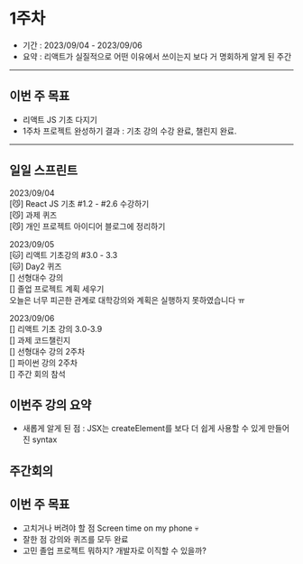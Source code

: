# 1주차
- 기간 : 2023/09/04 - 2023/09/06
- 요약 : 리액트가 실질적으로 어떤 이유에서 쓰이는지 보다 거 명회하게 알게 된 주간

-------------------------
## 이번 주 목표
- 리액트 JS 기초 다지기
- 1주차 프로젝트 완성하기
결과 : 기초 강의 수강 완료, 챌린지 완료.
----------------------
## 일일 스프린트
2023/09/04  
[😼] React JS 기초 #1.2 - #2.6 수강하기  
[😼] 과제 퀴즈  
[😼] 개인 프로젝트 아이디어 블로그에 정리하기

2023/09/05  
[🐱] 리액트 기초강의 #3.0 - 3.3  
[🐱] Day2 퀴즈  
[] 선형대수 강의  
[] 졸업 프로젝트 계획 세우기  
오늘은 너무 피곤한 관계로 대학강의와 계획은 실행하지 못하였습니다 ㅠ

2023/09/06  
[] 리액트 기초 강의 3.0-3.9  
[] 과제 코드챌린지  
[] 선형대수 강의 2주차  
[] 파이썬 강의 2주차  
[] 주간 회의 참석 

## 이번주 강의 요약 
- 새롭게 알게 된 점 : JSX는 createElement를 보다 더 쉽게 사용할 수 있게 만들어진 syntax

## 주간회의 

## 이번 주 목표 
- 고치거나 버려야 할 점
  Screen time on my phone 💀
- 잘한 점
  강의와 퀴즈를 모두 완료
- 고민
  졸업 프로젝트 뭐하지?
  개발자로 이직할 수 있을까?
